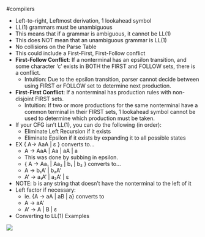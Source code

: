 #compilers
- Left-to-right, Leftmost derivation, 1 lookahead symbol
- LL(1) grammars must be unambiguous
- This means that if a grammar is ambiguous, it cannot be LL(1)
- This does NOT mean that an unambiguous grammar is LL(1)
- No collisions on the Parse Table
- This could include a First-First, First-Follow conflict
- **First-Follow Conflict**: If a nonterminal has an epsilon transition, and some character ‘c’ exists in BOTH the FIRST and FOLLOW sets, there is a conflict.
	- Intuition: Due to the epsilon transition, parser cannot decide between using FIRST or FOLLOW set to determine next production.
- **First-First Conflict**: If a nonterminal has production rules with non-disjoint FIRST sets.
	- Intuition: If two or more productions for the same nonterminal have a common terminal in their FIRST sets, 1 lookahead symbol cannot be used to determine which production must be taken.
- If your CFG isn’t LL(1), you can do the following (in order):
	- Eliminate Left Recursion if it exists
	- Eliminate Epsilon if it exists by expanding it to all possible states
- EX { A-> AaA | ε } converts to…
	- A -> AaA | Aa | aA | a
	- This was done by subbing in epsilon.
	- { A -> Aa₁ | Aa₂ | b₁ | b₂ } converts to…
	- A -> b₁A’ | b₂A’
	- A’ -> a₁A’ | a₂A’ | ε
- NOTE: b is any string that doesn’t have the nonterminal to the left of it
- Left factor if necessary:
	- ie. {A -> aA | aB | a} converts to
	- A -> aA’
	- A’ -> A | B | ε
- Converting to LL(1) Examples

![](https://lh7-us.googleusercontent.com/k-Xxfst_IJ6SYFhfK9aZSa29df1rmKO8H_D7DV64ewKVfX6voWHZZnmR0jlGW3x-D6fdtU80YHeSXsY6Mg93JKzZd8POy68CI3sg4ADw7fp5V8HSXwBzkKaiFM4gWOp2XYsaiAQjmcx4le7p6fuXpj8)
